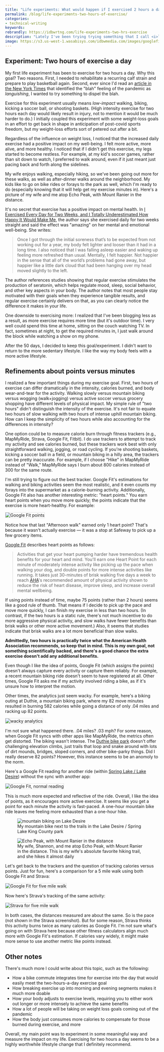 ```yaml
---
title: "Life experiments: What would happen if I exercised 2 hours a day?"
permalink: /blog/life-experiments-two-hours-of-exercise/
categories:
- technical-writing
keywords:
rebrandly: https://idbwrtng.com/life-experiments-two-hrs-exercise
description: "Lately I've been trying trying something that I call <i>life experiments</i>. These are goals that I adopt for about 50 days and then evaluate their impact on my life. The reason for 50 days is to give the experiment sufficient time to have had an impact. If I keep a experiment for a week or two only, it's hard to see what change it makes. So far, my first life experiment &mdash; exercising two hours a day &mdash; has been been an interesting one."
image: https://s3.us-west-1.wasabisys.com/idbwmedia.com/images/googlefitthumb.png
---
```


## Experiment: Two hours of exercise a day

My first life experiment has been to exercise for two hours a day. Why this goal? Two reasons. First, I needed to rehabilitate a recurring calf strain and prepare to play basketball again. Second, ever since I'd read an [article in the New York Times](https://www.nytimes.com/2021/04/19/well/mind/covid-mental-health-languishing.html) that identified the "blah" feeling of the pandemic as *languishing*, I wanted to try something to dispel the blah.

Exercise for this experiment usually means *low-impact* walking, biking, kicking a soccer ball, or shooting baskets. (High intensity exercise for two hours each day would likely result in injury, not to mention it would be much harder to do.) I initially coupled this experiment with some weight-loss goals in an effort to get back in shape in anticipation of post-covid sports freedom, but my weight-loss efforts sort of petered out after a bit.

Regardless of the influence on weight loss, I noticed that the increased daily exercise had a positive impact on my well-being. I felt more active, more alive, and more healthy. I noticed that if I didn't get this exercise, my legs started to become restless. For example, at my kid's soccer games, rather than sit down to watch, I preferred to walk around, even if it just meant just pacing back and forth along the sidelines.

My wife enjoys walking, especially hiking, so we've been going out more for these walks, as well as after-dinner walks around the neighborhood. My kids like to go on bike rides or forays to the park as well, which I'm ready to do (especially knowing that it will help get my exercise minutes in). Here's a picture of my wife and me atop Echo Peak, with Mount Ranier in the distance.

It's no secret that exercise has a positive impact on mental health. In [I Exercised Every Day for Two Weeks, and I Totally Underestimated How Happy It Would Make Me](https://www.purewow.com/wellness/exercise-and-mental-health), the author says she exercised daily for two weeks straight and said the effect was "amazing" on her mental and emotional well-being. She writes:

> Once I got through the initial soreness that’s to be expected from not working out for a year, my body felt lighter and looser than it had in a long time. I also noticed that I was falling asleep easier and waking up feeling more refreshed than usual. Mentally, I felt happier. Not happier in the sense that all of the world’s problems had gone away, but happier like a little dark cloud that had been hanging over my head moved slightly to the left.

The author references studies showing that regular exercise stimulates the production of seratonin, which helps regulate mood, sleep, social behavior, and other key aspects in your body. The author notes that most people stay motivated with their goals when they experience tangible results, and regular exercise certainly delivers on that, as you can clearly notice the difference it makes in your life.

One downside to exercising more: I realized that I've been blogging less as a result, as more exercise requires more time (but it's outdoor time). I very well could spend this time at home, sitting on the couch watching TV. In fact, sometimes at night, to get the required minutes in, I just walk around the block while watching a show on my phone.

After the 50 days, I decided to keep this goal/experiment. I didn't want to return to the more sedentary lifestyle. I like the way my body feels with a more active lifestyle.

## Refinements about points versus minutes

I realized a few important things during my exercise goal. First, two hours of exercise can differ dramatically in the intensity, calories burned, and body wear-and-tear for the activity. Walking slowly versus mountain biking versus wogging (walk+jogging) versus active soccer versus grocery shopping have different levels of physical impact. My simple rule of "two hours" didn't distinguish the intensity of the exercise. It's not fair to equate two hours of slow walking with two hours of intense uphill mountain biking. How can I keep the simplicity of two hours while also accounting for the differences in intensity?

One option could be to measure calorie burn through fitness trackers (e.g., MapMyRide, Strava, Google Fit, Fitbit). I do use trackers to attempt to track my activity and see calories burned, but these trackers work best with only straightforward walking, jogging, or road cycling. If you're shooting baskets, kicking a soccer ball in a field, or mountain biking in a hilly area, the trackers can be pretty inaccurate. For example, if I choose "Hike" in MapMyRide instead of "Walk," MapMyRide says I burn about 800 calories instead of 300 for the same route.

I'm still trying to figure out the best tracker. Google Fit's estimations for walking and biking activities seem the most realistic, and it even counts my forays into the supermarket as a calorie-burning activity. Additionally, Google Fit also has another interesting metric: "heart points." You earn heart points when you move more quickly; the points indicate that the exercise is more heart-healthy. For example:

<img style="border:1px solid #dedede; max-width: 350px" src="https://s3.us-west-1.wasabisys.com/idbwmedia.com/images/googlefitpoints.png" alt="Google Fit points" />

Notice how that last "Afternoon walk" earned only 1 heart point? That's because it wasn't actually exercise &mdash; it was a stop at Safeway to pick up a few grocery items.

[Google Fit](https://www.google.com/fit/) describes heart points as follows:

> Activities that get your heart pumping harder have tremendous health benefits for your heart and mind. You'll earn one Heart Point for each minute of moderately intense activity like picking up the pace when walking your dog, and double points for more intense activities like running. It takes just 30-minutes of brisk walking five days a week to reach [AHA](https://www.heart.org/en/healthy-living/fitness/fitness-basics/aha-recs-for-physical-activity-in-adults)'s recommended amount of physical activity shown to reduce the risk of heart disease, improve sleep, and increase overall mental wellbeing.

If using points instead of time, maybe 75 points (rather than 2 hours) seems like a good rule of thumb. That means if I decide to pick up the pace and move more quickly, I can finish my exercise in less than two hours. (In contrast, if the two hours is a static rule, there's not much incentive to do more aggressive physical activity, and slow walks have fewer benefits than brisk walks or other more active movement.) Also, it seems that studies indicate that brisk walks are a lot more beneficial than slow walks.

**Admittedly, two hours is practically twice what the American Health Association recommends, so keep that in mind. This is my own goal, not something scientifically backed, and there's a good chance the extra exercise doesn't add any additional benefits.**

Even though I like the idea of points, Google Fit (which assigns the points) doesn't always capture every activity or capture them reliably. For example, a recent mountain biking ride doesn't seem to have registered at all. Other times, Google Fit asks me if my activity involved riding a bike, as if it's unsure how to interpret the motion.

Other times, the analytics just seem wacky. For example, here's a biking outing at Duthie, a mountain biking park, where my 82 move minutes resulted in burning 582 calories while going a distance of only .04 miles and racking up 82 points.

<img style="border:1px solid #dedede; max-width: 350px" src="https://s3.us-west-1.wasabisys.com/idbwmedia.com/images/duthieride.png" alt="wacky analytics" />

I'm not sure what happened there. .04 miles? .03 mph? For some reason, when Google Fit syncs with other apps like MapMyRide, the metrics often get distorted. The biking wasn't intense. The [Duthie bike park](https://www.evergreenmtb.org/trails/duthie-hill) doesn't offer challenging elevation climbs, just trails that loop and snake around with lots of dirt mounds, bridges, sloped corners, and other bike-parky things. Did I really deserve 82 points? However, this instance seems to be an anomoly to the norm.

Here's a Google Fit reading for another ride (within [Spring Lake / Lake Desire](https://kingcounty.gov/services/parks-recreation/parks/parks-and-natural-lands/natural-lands/springlake.aspx)) without the sync with another app:

<img style="border:1px solid #dedede; max-width: 350px" src="https://s3.us-west-1.wasabisys.com/idbwmedia.com/images/afternoonridev2.png" alt="Google Fit, normal reading" />

This is much more expected and reflective of the ride. Overall, I like the idea of points, as it encourages more active exercise. It seems like you get a point for each minute the activity is fast-paced. A one-hour mountain bike ride leaves me feeling more exhausted than a one-hour hike.

<figure><img src="https://s3.us-west-1.wasabisys.com/idbwmedia.com/images/mountainbikelakedesire.png" alt="mountain biking on Lake Desire" /><figcaption>My mountain bike next to the trails in the Lake Desire / Spring Lake King County park</figcaption></figure>

<figure><img style="max-width: 500px" src="https://s3.us-west-1.wasabisys.com/idbwmedia.com/images/shannontommountranierlakedesire.jpg" alt="Echo Peak, with Mount Ranier in the distance" /><figcaption>My wife, Shannon, and me atop Echo Peak, with Mount Ranier in the distance. This is my wife's absolute favorite hiking trail, and she hikes it almost daily</figcaption></figure>

Let's get back to the trackers and the question of tracking calories versus points. Just for fun, here's a comparison for a 5 mile walk using both Google Fit and Strava:

<img style="border:1px solid #dedede; max-width: 350px" src="https://s3.us-west-1.wasabisys.com/idbwmedia.com/images/eveningwalkgooglefit.png" alt="Google Fit for five mile walk" />

Now here's Strava's tracking of the same activity:

<img style="border:1px solid #dedede; max-width: 350px" src="https://s3.us-west-1.wasabisys.com/idbwmedia.com/images/eveningwalkstrava.png" alt="Strava for five mile walk" />

In both cases, the distances measured are about the same. So is the pace (not shown in the Strava screenshot). But for some reason, Strava thinks this activity burns twice as many calories as Google Fit. I'm not sure what's going on with Strava here because other fitness calculators align much more with Google Fit's estimation. If calories vary widely, it might make more sense to use another metric like points instead.

## Other notes

There's much more I could write about this topic, such as the following:

* How a bike commute integrates time for exercise into the day that would easily meet the two-hours-a-day exercise goal
* How breaking exercise up into morning and evening segments makes it much more doable
* How your body adjusts to exercise levels, requiring you to either work out longer or more intensely to achieve the same benefits
* How a lot of people will be taking on weight loss goals coming out of the pandemic
* How the body just consumes more calories to compensate for those burned during exercise, and more

Overall, my main point was to experiment in some meaningful way and measure the impact on my life. Exercising for two hours a day seems to be a highly worthwhile lifestyle change that I definitely recommend.
